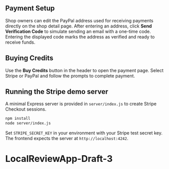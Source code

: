 ## Payment Setup

Shop owners can edit the PayPal address used for receiving payments directly on the shop detail page. After entering an address, click **Send Verification Code** to simulate sending an email with a one-time code. Entering the displayed code marks the address as verified and ready to receive funds.

## Buying Credits

Use the **Buy Credits** button in the header to open the payment page. Select Stripe or PayPal and follow the prompts to complete payment.

## Running the Stripe demo server

A minimal Express server is provided in `server/index.js` to create Stripe Checkout sessions.

```bash
npm install
node server/index.js
```

Set `STRIPE_SECRET_KEY` in your environment with your Stripe test secret key. The frontend expects the server at `http://localhost:4242`.
# LocalReviewApp-Draft-3
